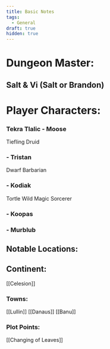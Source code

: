 ```yaml
---
title: Basic Notes
tags:
  - General
draft: true
hidden: true
---
```

# Dungeon Master:
## Salt & Vi (Salt or Brandon)


# Player Characters: 

### Tekra Tlalic - Moose
Tiefling Druid

### - Tristan
Dwarf Barbarian 

### - Kodiak
Tortle Wild Magic Sorcerer

### - Koopas

### - Murblub


## Notable Locations:

## Continent:
[[Celesion]]

### Towns:
[[Lullin]]
[[Danaus]]
[[Banu]]

### Plot Points:
[[Changing of Leaves]]
